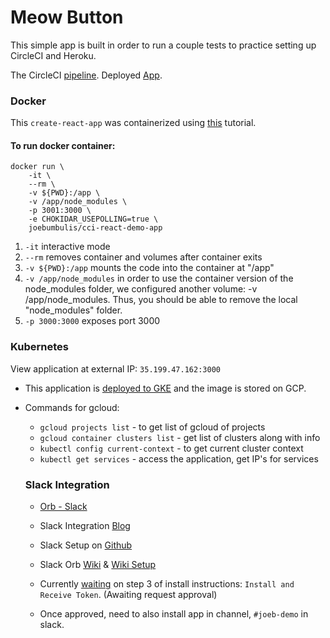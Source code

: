 # Meow Button

This simple app is built in order to run a couple tests to practice setting up CircleCI and Heroku.

The CircleCI [pipeline](https://app.circleci.com/pipelines/github/joebumbulis/button_react_2).
Deployed [App](https://meow-button.herokuapp.com/).

### Docker
This `create-react-app` was containerized using [this](https://mherman.org/blog/dockerizing-a-react-app/) tutorial.

#### To run docker container:
```
docker run \
    -it \
    --rm \
    -v ${PWD}:/app \
    -v /app/node_modules \
    -p 3001:3000 \
    -e CHOKIDAR_USEPOLLING=true \
    joebumbulis/cci-react-demo-app
```
1. `-it` interactive mode
2. `--rm` removes container and volumes after container exits
3. `-v ${PWD}:/app` mounts the code into the container at "/app"
4. `-v /app/node_modules` in order to use the container version of the node_modules folder, we configured another volume: -v /app/node_modules. Thus, you should be able to remove the local "node_modules" folder.
5. `-p 3000:3000` exposes port 3000

### Kubernetes
View application at external IP: `35.199.47.162:3000`

- This application is [deployed to GKE](https://circleci.com/blog/simplifying-your-ci-cd-build-pipeline-to-gke-with-circleci-orbs/) and the image is stored on GCP. 
- Commands for gcloud:
    - `gcloud projects list` - to get list of gcloud of projects
    - `gcloud container clusters list` - get list of clusters along with info
    - `kubectl config current-context` - to get current cluster context
    - `kubectl get services` - access the application, get IP's for services

    ### Slack Integration
    - [Orb - Slack](https://circleci.com/developer/orbs/orb/circleci/slack)
    - Slack Integration [Blog](https://circleci.com/blog/circleci-slack-integration/)
    - Slack Setup on [Github](https://github.com/CircleCI-Public/slack-orb/wiki/Setup)
    - Slack Orb [Wiki](https://github.com/CircleCI-Public/slack-orb/wiki) & [Wiki Setup](https://github.com/CircleCI-Public/slack-orb/wiki/Setup)
    
    - Currently [waiting](https://api.slack.com/apps/A024G8QG1NJ/oauth?) on step 3 of install instructions: `Install and Receive Token`. (Awaiting request approval)
    - Once approved, need to also install app in channel, `#joeb-demo` in slack. 
